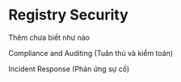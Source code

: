# Registry Security

Thêm chưa biết như nào

Compliance and Auditing (Tuân thủ và kiểm toán)&#x20;

Incident Response (Phản ứng sự cố)
